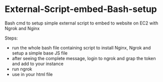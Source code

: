 # External-Script-embed-Bash-setup
Bash cmd to setup simple external script to embed to website on EC2 with Ngrok and Nginx

Steps: 
- run the whole bash file containing script to install Nginx, Ngrok and setup a simple base JS file
- after seeing the complete message, login to ngrok and grap the token and add to your instance
- run ngrok
- use <script src="https://your-domain/scripts/floating-icon.js"></script> in your html file
